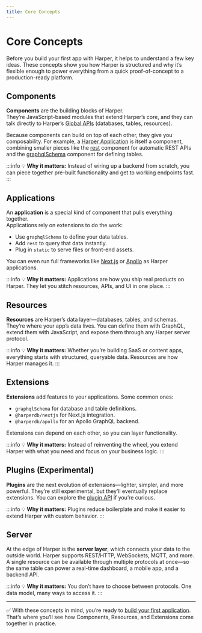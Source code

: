 ```yaml
---
title: Core Concepts
---
```


# Core Concepts

Before you build your first app with Harper, it helps to understand a few key ideas. These concepts show you how Harper is structured and why it’s flexible enough to power everything from a quick proof-of-concept to a production-ready platform.

## Components

**Components** are the building blocks of Harper.  
They’re JavaScript-based modules that extend Harper’s core, and they can talk directly to Harper’s [Global APIs](../reference/globals) (databases, tables, resources).  

Because components can build on top of each other, they give you composability. For example, a [Harper Application](../developers/applications/) is itself a component, combining smaller pieces like the [rest](../reference/components/built-in-extensions#rest) component for automatic REST APIs and the [graphqlSchema](../reference/components/built-in-extensions#graphqlschema) component for defining tables.  

:::info
💡 **Why it matters:** Instead of wiring up a backend from scratch, you can piece together pre-built functionality and get to working endpoints fast.  
:::

## Applications

An **application** is a special kind of component that pulls everything together.  
Applications rely on extensions to do the work:  
- Use `graphqlSchema` to define your data tables.  
- Add `rest` to query that data instantly.  
- Plug in `static` to serve files or front-end assets.  

You can even run full frameworks like [Next.js](https://github.com/HarperDB/nextjs) or [Apollo](https://github.com/HarperDB/apollo) as Harper applications.  

:::info
💡 **Why it matters:** Applications are how you ship real products on Harper. They let you stitch resources, APIs, and UI in one place.
:::

## Resources

**Resources** are Harper’s data layer—databases, tables, and schemas. They’re where your app’s data lives. You can define them with GraphQL, extend them with JavaScript, and expose them through any Harper server protocol.  

:::info
💡 **Why it matters:** Whether you’re building SaaS or content apps, everything starts with structured, queryable data. Resources are how Harper manages it.
:::

## Extensions

**Extensions** add features to your applications. Some common ones:  
- `graphqlSchema` for database and table definitions.  
- `@harperdb/nextjs` for Next.js integration.  
- `@harperdb/apollo` for an Apollo GraphQL backend.  

Extensions can depend on each other, so you can layer functionality.  

:::info
💡 **Why it matters:** Instead of reinventing the wheel, you extend Harper with what you need and focus on your business logic.
:::

## Plugins (Experimental)

**Plugins** are the next evolution of extensions—lighter, simpler, and more powerful. They’re still experimental, but they’ll eventually replace extensions. You can explore the [plugin API](../reference/components/plugins.md) if you’re curious.  

:::info
💡 **Why it matters:** Plugins reduce boilerplate and make it easier to extend Harper with custom behavior.
:::

## Server

At the edge of Harper is the **server layer**, which connects your data to the outside world. Harper supports REST/HTTP, WebSockets, MQTT, and more. A single resource can be available through multiple protocols at once—so the same table can power a real-time dashboard, a mobile app, and a backend API.  

:::info
💡 **Why it matters:** You don’t have to choose between protocols. One data model, many ways to access it. 
::: 

---

✅ With these concepts in mind, you’re ready to [build your first application](../getting-started/quickstart.md). That’s where you’ll see how Components, Resources, and Extensions come together in practice.
